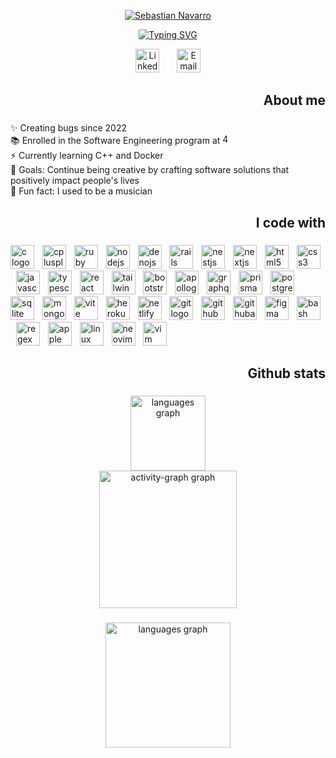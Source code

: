 <p align="center">
  <a href="https://github.com/SebasNadu">
    <img src="https://github.com/SebasNadu/SebasNadu/assets/98430438/113f1645-546c-4af5-9f92-e009eead6e02" alt="Sebastian Navarro" /></a>
</p>

<p align="center">
<a href="https://git.io/typing-svg"><img src="https://readme-typing-svg.demolab.com?font=Fira+Code&size=32&duration=3000&pause=1000&color=33B15D&center=true&vCenter=true&random=false&width=600&height=60&lines=Software+Developer;Based+in+Berlin;Forever+embracing+new+knowledge" alt="Typing SVG" /></a>
</p>

<p align="center">
  <a href="www.linkedin.com/in/sebasnadu" target="_blank"><img width="38px" alt="LinkedIn" title="LinkedIn" src="https://github.com/SebasNadu/SebasNadu/assets/98430438/51e3f71d-2913-4d81-8162-930dcc0dcc22"/></a>
  &#8287;&#8287;&#8287;&#8287;&#8287;
  <a href="mailto:sebastiannavarro.fl@gmail.com" target="_blank"><img width="38px" alt="Email" title="Email" src="https://github.com/SebasNadu/SebasNadu/assets/98430438/a4459664-af04-4994-944e-7d3830ac2069"/></a>
</p>

###

<h2 align="right">About me</h2>

###

<p align="left">✨ Creating bugs since 2022<br>📚 Enrolled in the Software Engineering program at <a href="https://42berlin.de/de/" target="_blank"><img src="https://ugc.production.linktr.ee/Eak44oKdSCeKsxtd4MfV_hPDdhZ0OZDIq344R?io=true&amp;size=avatar-v3_0" alt="42_Berlin" height="16"><a><br>⚡ Currently learning C++ and Docker<br>🎯 Goals: Continue being creative by crafting software solutions that positively impact people's lives<br>🎲 Fun fact: I used to be a musician
</p>

###

<h2 align="right">I code with</h2>

###

<div align="left">
  <img src="https://skillicons.dev/icons?i=c" height="38" alt="c logo"  />
  <img width="5" />
  <img src="https://skillicons.dev/icons?i=cpp" height="38" alt="cplusplus logo"  />
  <img width="5" />
  <img src="https://skillicons.dev/icons?i=ruby" height="38" alt="ruby logo"  />
  <img width="5" />
  <img src="https://skillicons.dev/icons?i=nodejs" height="38" alt="nodejs logo"  />
  <img width="5" />
  <img src="https://skillicons.dev/icons?i=deno" height="38" alt="denojs logo"  />
  <img width="5" />
  <img src="https://skillicons.dev/icons?i=rails" height="38" alt="rails logo"  />
  <img width="5" />
  <img src="https://skillicons.dev/icons?i=nestjs" height="38" alt="nestjs logo"  />
  <img width="5" />
  <img src="https://skillicons.dev/icons?i=nextjs" height="38" alt="nextjs logo"  />
  <img width="5" />
  <img src="https://skillicons.dev/icons?i=html" height="38" alt="html5 logo"  />
  <img width="5" />
  <img src="https://skillicons.dev/icons?i=css" height="38" alt="css3 logo"  />
  <img width="5" />
  <img src="https://skillicons.dev/icons?i=js" height="38" alt="javascript logo"  />
  <img width="5" />
  <img src="https://skillicons.dev/icons?i=ts" height="38" alt="typescript logo"  />
  <img width="5" />
  <img src="https://skillicons.dev/icons?i=react" height="38" alt="react logo"  />
  <img width="5" />
  <img src="https://skillicons.dev/icons?i=tailwind" height="38" alt="tailwindcss logo"  />
  <img width="5" />
  <img src="https://skillicons.dev/icons?i=bootstrap" height="38" alt="bootstrap logo"  />
  <img width="5" />
  <img src="https://skillicons.dev/icons?i=apollo" height="38" alt="apollographql logo"  />
  <img width="5" />
  <img src="https://skillicons.dev/icons?i=graphql" height="38" alt="graphql logo"  />
  <img width="5" />
  <img src="https://skillicons.dev/icons?i=prisma" height="38" alt="prisma logo"  />
  <img width="5" />
  <img src="https://skillicons.dev/icons?i=postgres" height="38" alt="postgresql logo"  />
  <img width="5" />
  <img src="https://skillicons.dev/icons?i=sqlite" height="38" alt="sqlite logo"  />
  <img width="5" />
  <img src="https://skillicons.dev/icons?i=mongodb" height="38" alt="mongodb logo"  />
  <img width="5" />
  <img src="https://skillicons.dev/icons?i=vite" height="38" alt="vite logo"  />
  <img width="5" />
  <img src="https://skillicons.dev/icons?i=heroku" height="38" alt="heroku logo"  />
  <img width="5" />
  <img src="https://skillicons.dev/icons?i=netlify" height="38" alt="netlify logo"  />
  <img width="5" />
  <img src="https://skillicons.dev/icons?i=git" height="38" alt="git logo"  />
  <img width="5" />
  <img src="https://skillicons.dev/icons?i=github" height="38" alt="github logo"  />
  <img width="5" />
  <img src="https://skillicons.dev/icons?i=githubactions" height="38" alt="githubactions logo"  />
  <img width="5" />
  <img src="https://skillicons.dev/icons?i=figma" height="38" alt="figma logo"  />
  <img width="5" />
  <img src="https://skillicons.dev/icons?i=bash" height="38" alt="bash logo"  />
  <img width="5" />
  <img src="https://skillicons.dev/icons?i=regex" height="38" alt="regex logo"  />
  <img width="5" />
  <img src="https://cdn.simpleicons.org/apple/000000" height="38" alt="apple logo"  />
  <img width="5" />
  <img src="https://skillicons.dev/icons?i=linux" height="38" alt="linux logo"  />
  <img width="5" />
  <img src="https://skillicons.dev/icons?i=neovim" height="38" alt="neovim logo"  />
  <img width="5" />
  <img src="https://skillicons.dev/icons?i=vim" height="38" alt="vim logo"  />
</div>

###

<h2 align="right">Github stats</h2>

###

<div align="center">
  <img src="https://github-readme-stats.vercel.app/api/top-langs?username=SebasNadu&locale=en&hide_title=false&layout=compact&card_width=360&langs_count=6&theme=gotham&hide_border=true&order=2" height="120" alt="languages graph" />
</div>
<div align="center">
  <img src="https://github-readme-activity-graph.vercel.app/graph?username=SebasNadu&radius=12&theme=gotham&area=true&order=5&hide_border=true&hide_title=false&custom_title=Contributions%20Graph" height="220" alt="activity-graph graph"  />
</div>

###

<div align="center">
  <img src="https://quotes-github-readme.vercel.app/api?type=horizontal&theme=dark" height="200" alt="languages graph"  />  
</div>

###
